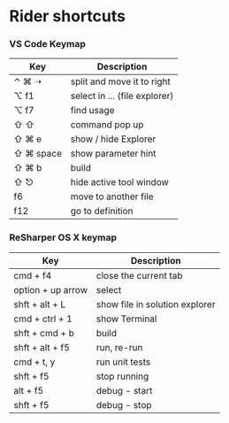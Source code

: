 # Rider shortcuts


### VS Code Keymap

Key | Description
-- | --
⌃ ⌘ ➝ | split and move it to right
⌥ f1 | select in ... (file explorer)
⌥ f7 | find usage
⇧ ⇧ | command pop up
⇧ ⌘ e | show / hide Explorer
⇧ ⌘ space | show parameter hint
⇧ ⌘ b | build
⇧ ⎋ | hide active tool window
f6 | move to another file
f12 | go to definition

### ReSharper OS X keymap

Key | Description
-- | --
cmd + f4 | close the current tab
option + up arrow | select
shft + alt + L | show file in solution explorer
cmd + ctrl + 1 | show Terminal
shft + cmd + b | build
shft + alt + f5 | run, re-run
cmd + t, y | run unit tests
shft + f5 | stop running
alt + f5 | debug - start
shft + f5 | debug - stop
